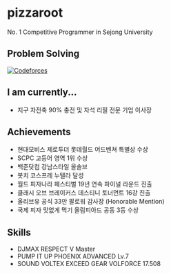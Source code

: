 # pizzaroot

No. 1 Competitive Programmer in Sejong University


## Problem Solving
[![Codeforces](https://cf.leed.at?id=pizzaroot)](https://codeforces.com/profile/pizzaroot)

## I am currently...
- 지구 자전축 90% 충전 및 자석 리필 전문 기업 이사장

## Achievements
- 현대모비스 제로투더 롯데월드 어드벤쳐 특별상 수상
- SCPC 고등어 영역 1위 수상
- 백준닷컴 강남스타일 올솔브
- 봇치 코스프레 누텔라 달성
- 월드 피자나라 페스티벌 19년 연속 파이널 라운드 진출
- 클래시 오브 브레이커스 데스티니 토너먼트 16강 진출
- 올리브유 공식 33만 팔로워 감사장 (Honorable Mention)
- 국제 피자 맛없게 먹기 올림피아드 공동 3등 수상

## Skills
- DJMAX RESPECT V Master
- PUMP IT UP PHOENIX ADVANCED Lv.7
- SOUND VOLTEX EXCEED GEAR VOLFORCE 17.508

